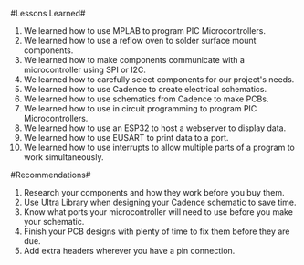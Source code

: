#Lessons Learned#

1. We learned how to use MPLAB to program PIC Microcontrollers.
2. We learned how to use a reflow oven to solder surface mount components.
3. We learned how to make components communicate with a microcontroller using SPI or I2C.
4. We learned how to carefully select components for our project's needs.
5. We learned how to use Cadence to create electrical schematics.
6. We learned how to use schematics from Cadence to make PCBs.
7. We learned how to use in circuit programming to program PIC Microcontrollers.
8. We learned how to use an ESP32 to host a webserver to display data.
9. We learned how to use EUSART to print data to a port.
10. We learned how to use interrupts to allow multiple parts of a program to work simultaneously.

#Recommendations#

1. Research your components and how they work before you buy them.
2. Use Ultra Library when designing your Cadence schematic to save time.
3. Know what ports your microcontroller will need to use before you make your schematic.
4. Finish your PCB designs with plenty of time to fix them before they are due.
5. Add extra headers wherever you have a pin connection.

